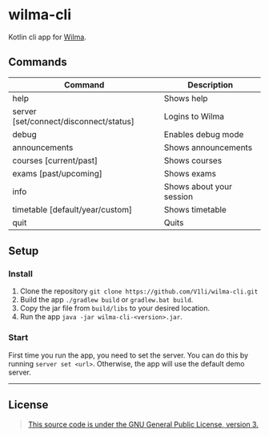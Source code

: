 # wilma-cli
Kotlin cli app for [Wilma](https://wilma.fi/).

## Commands
| Command                                | Description              |
|----------------------------------------|--------------------------|
| help                                   | Shows help               |
| server [set/connect/disconnect/status] | Logins to Wilma          |
| debug                                  | Enables debug mode       |
| announcements                          | Shows announcements      |
| courses [current/past]                 | Shows courses            |
| exams [past/upcoming]                  | Shows exams              |
| info                                   | Shows about your session |
| timetable [default/year/custom]        | Shows timetable          |
| quit                                   | Quits                    |

## Setup
### Install
1. Clone the repository `git clone https://github.com/V1li/wilma-cli.git`
2. Build the app `./gradlew build` or `gradlew.bat build`.
3. Copy the jar file from `build/libs` to your desired location.
4. Run the app `java -jar wilma-cli-<version>.jar`.

### Start
First time you run the app, you need to set the server. You can do this by running `server set <url>`. 
Otherwise, the app will use the default demo server.

-----------------------------
## License
> [This source code is under the GNU General Public License, version 3.](https://www.gnu.org/licenses/gpl-3.0.txt)
